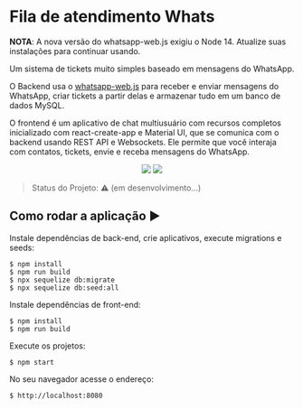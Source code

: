 # Fila de atendimento Whats

**NOTA**: A nova versão do whatsapp-web.js exigiu o Node 14. Atualize suas instalações para continuar usando.

Um sistema de tickets muito simples baseado em mensagens do WhatsApp.

O Backend usa o [whatsapp-web.js](https://github.com/pedroslopez/whatsapp-web.js) para receber e enviar mensagens do WhatsApp, criar tickets a partir delas e armazenar tudo em um banco de dados MySQL.

O frontend é um aplicativo de chat multiusuário com recursos completos inicializado com react-create-app e Material UI, que se comunica com o backend usando REST API e Websockets. Ele permite que você interaja com contatos, tickets, envie e receba mensagens do WhatsApp.

<p align="center">
  <img src="https://img.shields.io/static/v1?label=Node.js&message=14.17.0&color=green&style=for-the-badge"/>
  <img src="https://img.shields.io/static/v1?label=Express&message=4.17.1&color=red&style=for-the-badge"/>
</p>

> Status do Projeto: :warning: (em desenvolvimento...)

## Como rodar a aplicação :arrow_forward:

Instale dependências de back-end, crie aplicativos, execute migrations e seeds:

```
$ npm install
$ npm run build
$ npx sequelize db:migrate
$ npx sequelize db:seed:all
```

Instale dependências de front-end:

```
$ npm install
$ npm run build
```

Execute os projetos: 

```
$ npm start
```

No seu navegador acesse o endereço: 

```
$ http://localhost:8080
```